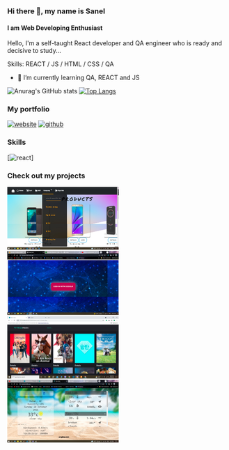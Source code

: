 
### Hi there 👋, my name is Sanel
#### I am Web Developing Enthusiast
Hello,  I'm a self-taught React developer and QA engineer who is ready and decisive to study...

Skills:  REACT / JS / HTML / CSS / QA

- 🌱 I’m currently learning QA, REACT and JS 
                           
![Anurag's GitHub stats](https://github-readme-stats.vercel.app/api?username=Sanelsss&hide=contribs,prs)
[![Top Langs](https://github-readme-stats.vercel.app/api/top-langs/?username=Sanelsss&layout=compact)](https://github.com/anuraghazra/github-readme-stats)

### My portfolio
  [<img src='https://cdn.jsdelivr.net/npm/simple-icons@3.0.1/icons/icloud.svg' alt='website' height='40'>](https://sanel.netlify.app/) [<img src='https://cdn.jsdelivr.net/npm/simple-icons@3.0.1/icons/linkedin.svg'  alt='github' height='40'>](https://www.linkedin.com/in/sanel-omanovi%C4%87-412019228/)
### Skills
[<img src='https://cdn.jsdelivr.net/npm/simple-icons@3.0.1/icons/react.svg' alt='react' height='40'>] 

### Check out my projects

<div  >
  <a href="https://github.com/Sanelsss/storecetiri">
  <img src="store1.jpg" width="256" />
</a>                              
  <a href="https://github.com/Sanelsss/simple-chat-app">
  <img src="tri.png" width="256" />
</a>   
  <a href="https://github.com/Sanelsss/TBDB-Movies-and-TV-Shows-App">
  <img src="movie.png" width="256" />
</a>   
  <a href="https://github.com/Sanelsss/weather">
  <img src="vrijeme2.png"  width="256" />
</a>                                 
</div>  


